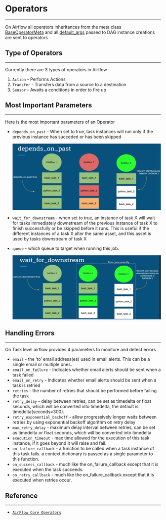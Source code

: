 # Operators
---

On Airflow all operators inheritances from the meta class [BaseOperatorMeta](https://airflow.apache.org/docs/apache-airflow/stable/_api/airflow/models/baseoperator/index.html#airflow.models.baseoperator.BaseOperatorMeta) and all [default_args](https://airflow.apache.org/docs/apache-airflow/stable/_api/airflow/models/baseoperator/index.html#airflow.models.baseoperator.BaseOperatorMeta) passed to DAG instance creations are sent to operators

## Type of Operators
---
Currently there are 3 types of operators in Airflow

1. `Action` - Performs Actions
2. `Transfer` - Transfers data from a source to a destination
3. `Sensor` - Awaits a conditions in order to fire up

 ## Most Important Parameters
 ---
  Here is the most important parameters of an Operator

  - `depends_on_past` - When set to true, task instances will run only if the previous instance has succeded or has been skipped

    <img src="./artifacts/pictures/02-depends_on_past.png" width="800">

  - `wait_for_downstream` - when set to true, an instance of task X will wait for tasks immediately downstream of the previous instance of task X to finish successfully or be skipped before it runs. This is useful if the different instances of a task X alter the same asset, and this asset is used by tasks downstream of task X

  - `queue` - which queue to target when running this job.

    <img src="./artifacts/pictures/02-wait_for_downstream.png" width="800">

## Handling Errors
---
On Task level airflow provides 4 parameters to monitore and detect errors

- `email` - the ‘to’ email address(es) used in email alerts. This can be a single email or multiple ones. 
- `email_on_failure` -  Indicates whether email alerts should be sent when a task failed
- `email_on_retry` - Indicates whether email alerts should be sent when a task is retried
- `retries` - the number of retries that should be performed before failing the task
- `retry_delay` - delay between retries, can be set as timedelta or float seconds, which will be converted into timedelta, the default is timedelta(seconds=300).
- `retry_exponential_backoff` - allow progressively longer waits between retries by using exponential backoff algorithm on retry delay 
- `max_retry_delay` - maximum delay interval between retries, can be set as timedelta or float seconds, which will be converted into timedelta
- `execution_timeout` -  max time allowed for the execution of this task instance, if it goes beyond it will raise and fail.
- `on_failure_callback` - a function to be called when a task instance of this task fails. a context dictionary is passed as a single parameter to this function.
- `on_success_callback` - much like the on_failure_callback except that it is executed when the task succeeds.
- `on_retry_callback` -  much like the on_failure_callback except that it is executed when retries occur.




## Reference
---

- [`AirFlow Core Operators`](https://airflow.apache.org/docs/apache-airflow/stable/operators-and-hooks-ref.html)
